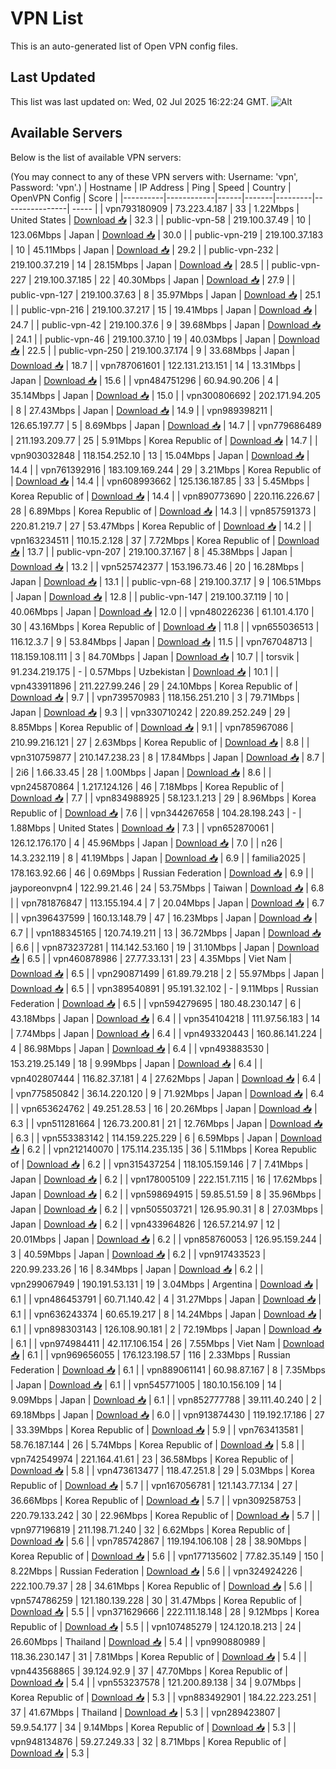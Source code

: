 # VPN List

This is an auto-generated list of Open VPN config files.

## Last Updated

This list was last updated on: Wed, 02 Jul 2025 16:22:24 GMT.
![Alt](https://repobeats.axiom.co/api/embed/186b98318ef1479477931607c1ad7d823f12451f.svg "Repobeats analytics image")

## Available Servers

Below is the list of available VPN servers:

(You may connect to any of these VPN servers with: Username: 'vpn', Password: 'vpn'.)
| Hostname | IP Address | Ping | Speed | Country | OpenVPN Config | Score |
|----------|------------|------|-------|---------|----------------| ----- |
| vpn793180909 | 73.223.4.187 | 33 | 1.22Mbps | United States | [Download 📥](./configs/server_0_US.ovpn) | 32.3 |
| public-vpn-58 | 219.100.37.49 | 10 | 123.06Mbps | Japan | [Download 📥](./configs/server_1_JP.ovpn) | 30.0 |
| public-vpn-219 | 219.100.37.183 | 10 | 45.11Mbps | Japan | [Download 📥](./configs/server_2_JP.ovpn) | 29.2 |
| public-vpn-232 | 219.100.37.219 | 14 | 28.15Mbps | Japan | [Download 📥](./configs/server_3_JP.ovpn) | 28.5 |
| public-vpn-227 | 219.100.37.185 | 22 | 40.30Mbps | Japan | [Download 📥](./configs/server_4_JP.ovpn) | 27.9 |
| public-vpn-127 | 219.100.37.63 | 8 | 35.97Mbps | Japan | [Download 📥](./configs/server_5_JP.ovpn) | 25.1 |
| public-vpn-216 | 219.100.37.217 | 15 | 19.41Mbps | Japan | [Download 📥](./configs/server_6_JP.ovpn) | 24.7 |
| public-vpn-42 | 219.100.37.6 | 9 | 39.68Mbps | Japan | [Download 📥](./configs/server_7_JP.ovpn) | 24.1 |
| public-vpn-46 | 219.100.37.10 | 19 | 40.03Mbps | Japan | [Download 📥](./configs/server_8_JP.ovpn) | 22.5 |
| public-vpn-250 | 219.100.37.174 | 9 | 33.68Mbps | Japan | [Download 📥](./configs/server_9_JP.ovpn) | 18.7 |
| vpn787061601 | 122.131.213.151 | 14 | 13.31Mbps | Japan | [Download 📥](./configs/server_10_JP.ovpn) | 15.6 |
| vpn484751296 | 60.94.90.206 | 4 | 35.14Mbps | Japan | [Download 📥](./configs/server_11_JP.ovpn) | 15.0 |
| vpn300806692 | 202.171.94.205 | 8 | 27.43Mbps | Japan | [Download 📥](./configs/server_12_JP.ovpn) | 14.9 |
| vpn989398211 | 126.65.197.77 | 5 | 8.69Mbps | Japan | [Download 📥](./configs/server_13_JP.ovpn) | 14.7 |
| vpn779686489 | 211.193.209.77 | 25 | 5.91Mbps | Korea Republic of | [Download 📥](./configs/server_14_KR.ovpn) | 14.7 |
| vpn903032848 | 118.154.252.10 | 13 | 15.04Mbps | Japan | [Download 📥](./configs/server_15_JP.ovpn) | 14.4 |
| vpn761392916 | 183.109.169.244 | 29 | 3.21Mbps | Korea Republic of | [Download 📥](./configs/server_16_KR.ovpn) | 14.4 |
| vpn608993662 | 125.136.187.85 | 33 | 5.45Mbps | Korea Republic of | [Download 📥](./configs/server_17_KR.ovpn) | 14.4 |
| vpn890773690 | 220.116.226.67 | 28 | 6.89Mbps | Korea Republic of | [Download 📥](./configs/server_18_KR.ovpn) | 14.3 |
| vpn857591373 | 220.81.219.7 | 27 | 53.47Mbps | Korea Republic of | [Download 📥](./configs/server_19_KR.ovpn) | 14.2 |
| vpn163234511 | 110.15.2.128 | 37 | 7.72Mbps | Korea Republic of | [Download 📥](./configs/server_20_KR.ovpn) | 13.7 |
| public-vpn-207 | 219.100.37.167 | 8 | 45.38Mbps | Japan | [Download 📥](./configs/server_21_JP.ovpn) | 13.2 |
| vpn525742377 | 153.196.73.46 | 20 | 16.28Mbps | Japan | [Download 📥](./configs/server_22_JP.ovpn) | 13.1 |
| public-vpn-68 | 219.100.37.17 | 9 | 106.51Mbps | Japan | [Download 📥](./configs/server_23_JP.ovpn) | 12.8 |
| public-vpn-147 | 219.100.37.119 | 10 | 40.06Mbps | Japan | [Download 📥](./configs/server_24_JP.ovpn) | 12.0 |
| vpn480226236 | 61.101.4.170 | 30 | 43.16Mbps | Korea Republic of | [Download 📥](./configs/server_25_KR.ovpn) | 11.8 |
| vpn655036513 | 116.12.3.7 | 9 | 53.84Mbps | Japan | [Download 📥](./configs/server_26_JP.ovpn) | 11.5 |
| vpn767048713 | 118.159.108.111 | 3 | 84.70Mbps | Japan | [Download 📥](./configs/server_27_JP.ovpn) | 10.7 |
| torsvik | 91.234.219.175 | - | 0.57Mbps | Uzbekistan | [Download 📥](./configs/server_28_UZ.ovpn) | 10.1 |
| vpn433911896 | 211.227.99.246 | 29 | 24.10Mbps | Korea Republic of | [Download 📥](./configs/server_29_KR.ovpn) | 9.7 |
| vpn739570983 | 118.156.251.210 | 3 | 79.71Mbps | Japan | [Download 📥](./configs/server_30_JP.ovpn) | 9.3 |
| vpn330710242 | 220.89.252.249 | 29 | 8.85Mbps | Korea Republic of | [Download 📥](./configs/server_31_KR.ovpn) | 9.1 |
| vpn785967086 | 210.99.216.121 | 27 | 2.63Mbps | Korea Republic of | [Download 📥](./configs/server_32_KR.ovpn) | 8.8 |
| vpn310759877 | 210.147.238.23 | 8 | 17.84Mbps | Japan | [Download 📥](./configs/server_33_JP.ovpn) | 8.7 |
| 2i6 | 1.66.33.45 | 28 | 1.00Mbps | Japan | [Download 📥](./configs/server_34_JP.ovpn) | 8.6 |
| vpn245870864 | 1.217.124.126 | 46 | 7.18Mbps | Korea Republic of | [Download 📥](./configs/server_35_KR.ovpn) | 7.7 |
| vpn834988925 | 58.123.1.213 | 29 | 8.96Mbps | Korea Republic of | [Download 📥](./configs/server_36_KR.ovpn) | 7.6 |
| vpn344267658 | 104.28.198.243 | - | 1.88Mbps | United States | [Download 📥](./configs/server_37_US.ovpn) | 7.3 |
| vpn652870061 | 126.12.176.170 | 4 | 45.96Mbps | Japan | [Download 📥](./configs/server_38_JP.ovpn) | 7.0 |
| n26 | 14.3.232.119 | 8 | 41.19Mbps | Japan | [Download 📥](./configs/server_39_JP.ovpn) | 6.9 |
| familia2025 | 178.163.92.66 | 46 | 0.69Mbps | Russian Federation | [Download 📥](./configs/server_40_RU.ovpn) | 6.9 |
| jayporeonvpn4 | 122.99.21.46 | 24 | 53.75Mbps | Taiwan | [Download 📥](./configs/server_41_TW.ovpn) | 6.8 |
| vpn781876847 | 113.155.194.4 | 7 | 20.04Mbps | Japan | [Download 📥](./configs/server_42_JP.ovpn) | 6.7 |
| vpn396437599 | 160.13.148.79 | 47 | 16.23Mbps | Japan | [Download 📥](./configs/server_43_JP.ovpn) | 6.7 |
| vpn188345165 | 120.74.19.211 | 13 | 36.72Mbps | Japan | [Download 📥](./configs/server_44_JP.ovpn) | 6.6 |
| vpn873237281 | 114.142.53.160 | 19 | 31.10Mbps | Japan | [Download 📥](./configs/server_45_JP.ovpn) | 6.5 |
| vpn460878986 | 27.77.33.131 | 23 | 4.35Mbps | Viet Nam | [Download 📥](./configs/server_46_VN.ovpn) | 6.5 |
| vpn290871499 | 61.89.79.218 | 2 | 55.97Mbps | Japan | [Download 📥](./configs/server_47_JP.ovpn) | 6.5 |
| vpn389540891 | 95.191.32.102 | - | 9.11Mbps | Russian Federation | [Download 📥](./configs/server_48_RU.ovpn) | 6.5 |
| vpn594279695 | 180.48.230.147 | 6 | 43.18Mbps | Japan | [Download 📥](./configs/server_49_JP.ovpn) | 6.4 |
| vpn354104218 | 111.97.56.183 | 14 | 7.74Mbps | Japan | [Download 📥](./configs/server_50_JP.ovpn) | 6.4 |
| vpn493320443 | 160.86.141.224 | 4 | 86.98Mbps | Japan | [Download 📥](./configs/server_51_JP.ovpn) | 6.4 |
| vpn493883530 | 153.219.25.149 | 18 | 9.99Mbps | Japan | [Download 📥](./configs/server_52_JP.ovpn) | 6.4 |
| vpn402807444 | 116.82.37.181 | 4 | 27.62Mbps | Japan | [Download 📥](./configs/server_53_JP.ovpn) | 6.4 |
| vpn775850842 | 36.14.220.120 | 9 | 71.92Mbps | Japan | [Download 📥](./configs/server_54_JP.ovpn) | 6.4 |
| vpn653624762 | 49.251.28.53 | 16 | 20.26Mbps | Japan | [Download 📥](./configs/server_55_JP.ovpn) | 6.3 |
| vpn511281664 | 126.73.200.81 | 21 | 12.76Mbps | Japan | [Download 📥](./configs/server_56_JP.ovpn) | 6.3 |
| vpn553383142 | 114.159.225.229 | 6 | 6.59Mbps | Japan | [Download 📥](./configs/server_57_JP.ovpn) | 6.2 |
| vpn212140070 | 175.114.235.135 | 36 | 5.11Mbps | Korea Republic of | [Download 📥](./configs/server_58_KR.ovpn) | 6.2 |
| vpn315437254 | 118.105.159.146 | 7 | 7.41Mbps | Japan | [Download 📥](./configs/server_59_JP.ovpn) | 6.2 |
| vpn178005109 | 222.151.7.115 | 16 | 17.62Mbps | Japan | [Download 📥](./configs/server_60_JP.ovpn) | 6.2 |
| vpn598694915 | 59.85.51.59 | 8 | 35.96Mbps | Japan | [Download 📥](./configs/server_61_JP.ovpn) | 6.2 |
| vpn505503721 | 126.95.90.31 | 8 | 27.03Mbps | Japan | [Download 📥](./configs/server_62_JP.ovpn) | 6.2 |
| vpn433964826 | 126.57.214.97 | 12 | 20.01Mbps | Japan | [Download 📥](./configs/server_63_JP.ovpn) | 6.2 |
| vpn858760053 | 126.95.159.244 | 3 | 40.59Mbps | Japan | [Download 📥](./configs/server_64_JP.ovpn) | 6.2 |
| vpn917433523 | 220.99.233.26 | 16 | 8.34Mbps | Japan | [Download 📥](./configs/server_65_JP.ovpn) | 6.2 |
| vpn299067949 | 190.191.53.131 | 19 | 3.04Mbps | Argentina | [Download 📥](./configs/server_66_AR.ovpn) | 6.1 |
| vpn486453791 | 60.71.140.42 | 4 | 31.27Mbps | Japan | [Download 📥](./configs/server_67_JP.ovpn) | 6.1 |
| vpn636243374 | 60.65.19.217 | 8 | 14.24Mbps | Japan | [Download 📥](./configs/server_68_JP.ovpn) | 6.1 |
| vpn898303143 | 126.108.90.181 | 2 | 72.19Mbps | Japan | [Download 📥](./configs/server_69_JP.ovpn) | 6.1 |
| vpn974984411 | 42.117.106.154 | 26 | 7.55Mbps | Viet Nam | [Download 📥](./configs/server_70_VN.ovpn) | 6.1 |
| vpn969656055 | 176.123.198.57 | 116 | 2.33Mbps | Russian Federation | [Download 📥](./configs/server_71_RU.ovpn) | 6.1 |
| vpn889061141 | 60.98.87.167 | 8 | 7.35Mbps | Japan | [Download 📥](./configs/server_72_JP.ovpn) | 6.1 |
| vpn545771005 | 180.10.156.109 | 14 | 9.09Mbps | Japan | [Download 📥](./configs/server_73_JP.ovpn) | 6.1 |
| vpn852777788 | 39.111.40.240 | 2 | 69.18Mbps | Japan | [Download 📥](./configs/server_74_JP.ovpn) | 6.0 |
| vpn913874430 | 119.192.17.186 | 27 | 33.39Mbps | Korea Republic of | [Download 📥](./configs/server_75_KR.ovpn) | 5.9 |
| vpn763413581 | 58.76.187.144 | 26 | 5.74Mbps | Korea Republic of | [Download 📥](./configs/server_76_KR.ovpn) | 5.8 |
| vpn742549974 | 221.164.41.61 | 23 | 36.58Mbps | Korea Republic of | [Download 📥](./configs/server_77_KR.ovpn) | 5.8 |
| vpn473613477 | 118.47.251.8 | 29 | 5.03Mbps | Korea Republic of | [Download 📥](./configs/server_78_KR.ovpn) | 5.7 |
| vpn167056781 | 121.143.77.134 | 27 | 36.66Mbps | Korea Republic of | [Download 📥](./configs/server_79_KR.ovpn) | 5.7 |
| vpn309258753 | 220.79.133.242 | 30 | 22.96Mbps | Korea Republic of | [Download 📥](./configs/server_80_KR.ovpn) | 5.7 |
| vpn977196819 | 211.198.71.240 | 32 | 6.62Mbps | Korea Republic of | [Download 📥](./configs/server_81_KR.ovpn) | 5.6 |
| vpn785742867 | 119.194.106.108 | 28 | 38.90Mbps | Korea Republic of | [Download 📥](./configs/server_82_KR.ovpn) | 5.6 |
| vpn177135602 | 77.82.35.149 | 150 | 8.22Mbps | Russian Federation | [Download 📥](./configs/server_83_RU.ovpn) | 5.6 |
| vpn324924226 | 222.100.79.37 | 28 | 34.61Mbps | Korea Republic of | [Download 📥](./configs/server_84_KR.ovpn) | 5.6 |
| vpn574786259 | 121.180.139.228 | 30 | 31.47Mbps | Korea Republic of | [Download 📥](./configs/server_85_KR.ovpn) | 5.5 |
| vpn371629666 | 222.111.18.148 | 28 | 9.12Mbps | Korea Republic of | [Download 📥](./configs/server_86_KR.ovpn) | 5.5 |
| vpn107485279 | 124.120.18.213 | 24 | 26.60Mbps | Thailand | [Download 📥](./configs/server_87_TH.ovpn) | 5.4 |
| vpn990880989 | 118.36.230.147 | 31 | 7.81Mbps | Korea Republic of | [Download 📥](./configs/server_88_KR.ovpn) | 5.4 |
| vpn443568865 | 39.124.92.9 | 37 | 47.70Mbps | Korea Republic of | [Download 📥](./configs/server_89_KR.ovpn) | 5.4 |
| vpn553237578 | 121.200.89.138 | 34 | 9.07Mbps | Korea Republic of | [Download 📥](./configs/server_90_KR.ovpn) | 5.3 |
| vpn883492901 | 184.22.223.251 | 37 | 41.67Mbps | Thailand | [Download 📥](./configs/server_91_TH.ovpn) | 5.3 |
| vpn289423807 | 59.9.54.177 | 34 | 9.14Mbps | Korea Republic of | [Download 📥](./configs/server_92_KR.ovpn) | 5.3 |
| vpn948134876 | 59.27.249.33 | 32 | 8.71Mbps | Korea Republic of | [Download 📥](./configs/server_93_KR.ovpn) | 5.3 |
